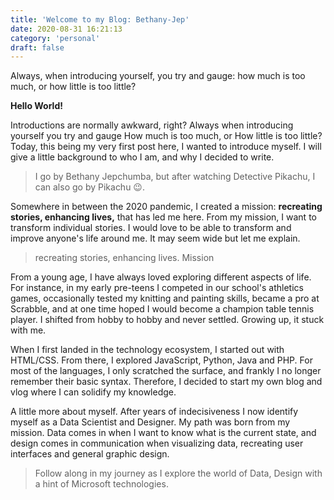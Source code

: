 ```yaml
---
title: 'Welcome to my Blog: Bethany-Jep'
date: 2020-08-31 16:21:13
category: 'personal'
draft: false
---
```


Always, when introducing yourself, you try and gauge: how much is too much, or how little is too little?

**Hello World!**

Introductions are normally awkward, right? Always when introducing yourself you try and gauge How much is too much, or How little is too little? Today, this being my very first post here, I wanted to introduce myself. I will give a little background to who I am, and why I decided to write.

> I go by Bethany Jepchumba, but after watching Detective Pikachu, I can also go by Pikachu 😉.

Somewhere in between the 2020 pandemic, I created a mission: **recreating stories, enhancing lives,** that has led me here. From my mission, I want to transform individual stories. I would love to be able to transform and improve anyone's life around me. It may seem wide but let me explain.

> recreating stories, enhancing lives. Mission

From a young age, I have always loved exploring different aspects of life. For instance, in my early pre-teens I competed in our school's athletics games, occasionally tested my knitting and painting skills, became a pro at Scrabble, and at one time hoped I would become a champion table tennis player. I shifted from hobby to hobby and never settled. Growing up, it stuck with me.

When I first landed in the technology ecosystem, I started out with HTML/CSS. From there, I explored JavaScript, Python, Java and PHP. For most of the languages, I only scratched the surface, and frankly I no longer remember their basic syntax. Therefore, I decided to start my own blog and vlog where I can solidify my knowledge.

A little more about myself. After years of indecisiveness I now identify myself as a Data Scientist and Designer. My path was born from my mission. Data comes in when I want to know what is the current state, and design comes in communication when visualizing data, recreating user interfaces and general graphic design.

> Follow along in my journey as I explore the world of Data, Design with a hint of Microsoft technologies.
